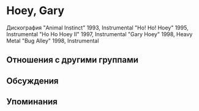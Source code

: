 # Hoey, Gary

Дискография
"Animal Instinct" 1993, Instrumental
"Ho! Ho! Hoey" 1995, Instrumental
"Ho Ho Hoey II" 1997, Instrumental
"Gary Hoey" 1998, Heavy Metal
"Bug Alley" 1998, Instrumental

## Отношения с другими группами


## Обсуждения


## Упоминания

